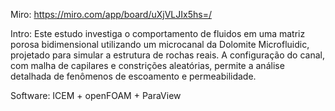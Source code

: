 Miro: https://miro.com/app/board/uXjVLJIx5hs=/

Intro: Este estudo investiga o comportamento de fluidos em uma matriz porosa bidimensional utilizando um microcanal da Dolomite Microfluidic, projetado para simular a estrutura de rochas reais. A configuração do canal, com malha de capilares e constrições aleatórias, permite a análise detalhada de fenômenos de escoamento e permeabilidade.

Software: ICEM + openFOAM + ParaView
